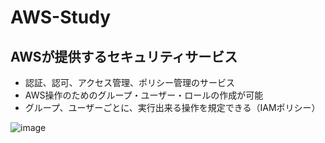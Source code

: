 # AWS-Study
## AWSが提供するセキュリティサービス
- 認証、認可、アクセス管理、ポリシー管理のサービス
- AWS操作のためのグループ・ユーザー・ロールの作成が可能
- グループ、ユーザーごとに、実⾏出来る操作を規定できる（IAMポリシー）

![image](https://user-images.githubusercontent.com/2520577/41503547-276c2d44-7212-11e8-80c8-970ae7e6e229.png)

